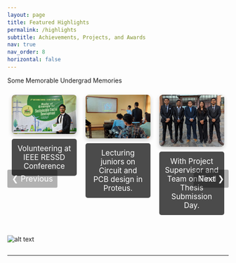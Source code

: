 ```yaml
---
layout: page
title: Featured Highlights
permalink: /highlights
subtitle: Achievements, Projects, and Awards
nav: true
nav_order: 8
horizontal: false
---
```



Some Memorable Undergrad Memories

<div class="slider-container">
  <div class="slider">
    <div class="slide">
      <img src="/assets/img/highlights/6.jpeg" alt="Volunteering at IEEE RESSD Conference" onclick="enlargeImage(this)">
      <div class="text">Volunteering at IEEE RESSD Conference</div>
    </div>
    <div class="slide">
      <img src="/assets/img/highlights/2.png" alt="Lecturing juniors on Circuit and PCB design in Proteus." onclick="enlargeImage(this)">
      <div class="text">Lecturing juniors on Circuit and PCB design in Proteus.</div>
    </div>
    <div class="slide">
      <img src="/assets/img/highlights/3.png" alt="With Project Supervisor and Team on Final Thesis Submission Day." onclick="enlargeImage(this)">
      <div class="text">With Project Supervisor and Team on Final Thesis Submission Day.</div>
    </div>
    <div class="slide">
      <img src="/assets/img/highlights/4.jpeg" alt="Energy Hackathon Winning Moment" onclick="enlargeImage(this)">
      <div class="text">Energy Hackathon Winning Moment</div>
    </div>
    <div class="slide">
      <img src="/assets/img/highlights/5.jpeg" alt="Electrical Club " onclick="enlargeImage(this)">
      <div class="text">A final photo marking a successful tenure as President of the Electrical Club, Pulchowk Campus</div>
    </div>
    <div class="slide">
      <img src="/assets/img/highlights/1.jpg" alt="Post Exam Hiking" onclick="enlargeImage(this)">
      <div class="text">Post Exam Hiking to Annapurna Base Camp</div>
    </div>
    <div class="slide">
      <img src="/assets/img/highlights/7.png" alt="Final Year Project" onclick="enlargeImage(this)">
      <div class="text">Late-night run of the thesis project before tomorrow's submission </div>
    </div>
  </div>

![alt text](image.png)


  <!-- Navigation buttons -->
  <a class="prev" onclick="changeSlide(-1)">&#10094; Previous</a>
  <a class="next" onclick="changeSlide(1)">Next &#10095;</a>
</div>

<!-- Enlarge Image Modal -->
<div id="modal" class="modal">
  <span class="close" onclick="closeModal()">&times;</span>
  <img class="modal-content" id="enlargedImage">
  <div id="caption"></div>
</div>

---

<style>
/* Slider styles */
.slider-container {
  width: 100%;
  overflow: hidden;
  position: relative;
  max-width: 900px;
  margin: auto;
}

.slider {
  display: flex;
  transition: transform 0.5s ease-in-out;
  width: 100%;
}

.slide {
  min-width: 33.33%;
  box-sizing: border-box;
  padding: 10px;
}

.slide img {
  width: 100%;
  height: auto;
  border-radius: 8px;
  box-shadow: 0px 4px 10px rgba(0, 0, 0, 0.2);
  cursor: pointer;
}

.text {
  color: white;
  font-size: 17px;
  padding: 12px;
  text-align: center;
  background-color: rgba(0, 0, 0, 0.7);
  margin-top: 8px;
  border-radius: 5px;
}

.prev, .next {
  cursor: pointer;
  position: absolute;
  top: 50%;
  padding: 10px;
  color: white;
  font-size: 18px;
  background-color: rgba(0, 0, 0, 0.3); /* More subtle background */
  border-radius: 3px;
  z-index: 1;
}

.prev {
  left: 0;
}

.next {
  right: 0;
}

.prev:hover, .next:hover {
  background-color: rgba(0, 0, 0, 0.5); /* More subtle hover */
}

/* Modal (for enlarged image) styles */
.modal {
  display: none;
  position: fixed;
  z-index: 10;
  left: 0;
  top: 0;
  width: 100%;
  height: 100%;
  background-color: rgba(0, 0, 0, 0.9);
}

.modal-content {
  margin: auto;
  display: block;
  max-width: 80%;
  max-height: 80%;
  object-fit: contain; /* Maintain aspect ratio */
}

.modal-content, .close {
  animation: fadeIn 0.5s;
}

@keyframes fadeIn {
  from {opacity: 0;}
  to {opacity: 1;}
}

.close {
  position: absolute;
  top: 20%;
  left: 100px; /* Move close button to the left side of the image */
  transform: translateY(-50%); /* Vertically center the button */
  color: white;
  font-size: 90px;
  font-weight: bold;
  cursor: pointer;
}

.close:hover {
  color: #bbb;
}

This change will position the close button to the left of the image, vertically centered. You can tweak the left value further if needed to move the button closer or further from the image.

Let me know if you'd like further adjustments!


#caption {
  text-align: center;
  color: white;
  font-size: 20px;
  padding: 10px;
}
</style>

<script>
let slideIndex = 0;

function showSlides() {
  let slider = document.querySelector('.slider');
  let totalSlides = document.querySelectorAll('.slide').length;
  let slidesVisible = 3;
  let totalScrollWidth = slider.scrollWidth;
  let maxIndex = totalSlides - slidesVisible;

  if (slideIndex > maxIndex) {
    slideIndex = 0;
  } else if (slideIndex < 0) {
    slideIndex = maxIndex;
  }
  
  let offset = (totalScrollWidth / totalSlides) * slideIndex;
  slider.style.transform = 'translateX(' + (-offset) + 'px)';
}

// Automatically switch slides every 5 seconds
setInterval(function() {
  changeSlide(1);
}, 4500);

// Change slide manually using the buttons
function changeSlide(n) {
  slideIndex += n;
  showSlides();
}

// Enlarge image in a modal
function enlargeImage(img) {
  const modal = document.getElementById("modal");
  const modalImg = document.getElementById("enlargedImage");
  const captionText = document.getElementById("caption");

  modal.style.display = "block";
  modalImg.src = img.src;
  captionText.innerHTML = img.alt;
}

// Close the modal
function closeModal() {
  const modal = document.getElementById("modal");
  modal.style.display = "none";
}
</script>
